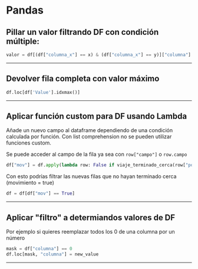 # Pandas

## Pillar un valor filtrando DF con condición múltiple:
```python
valor = df[(df["columna_x"] == x) & (df["columna_x"] == y)]["columna"].iloc[0]
```
---

## Devolver fila completa con valor máximo
```python
df.loc[df['Value'].idxmax()]
```
---

## Aplicar función custom para DF usando Lambda

Añade un nuevo campo al dataframe dependiendo de una condición calculada por función.
Con list comprehension no se pueden utilizar funciones custom.

Se puede acceder al campo de la fila ya sea con `row["campo"]` o `row.campo`
```python
df["mov"] = df.apply(lambda row: False if viaje_terminado_cerca(row["pos_init"], row.pos_fin) else True, axis=1)

```
Con esto podrías filtrar las nuevas filas que no hayan terminado cerca (movimiento = true)
```python
df = df[df["mov"] == True]
```
---

## Aplicar "filtro" a determiandos valores de DF

Por ejemplo si quieres reemplazar todos los 0 de una columna por un número

```python
mask = df["columna"] == 0
df.loc[mask, "columna"] = new_value
```
---

